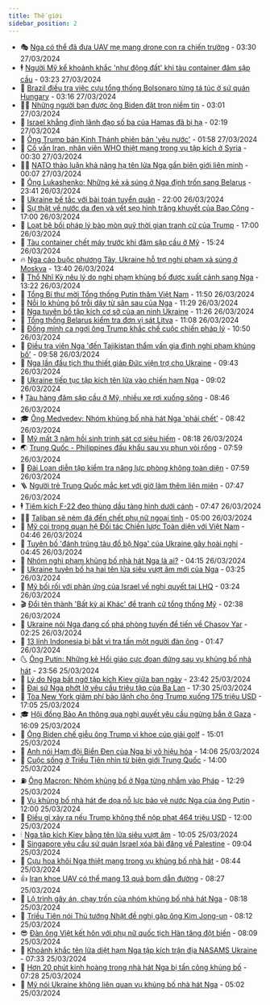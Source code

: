 ```yaml
---
title: Thế giới
sidebar_position: 2
---
```


<!-- vnexpress-the-gioi:START -->
- 🎭 [Nga có thể đã đưa UAV mẹ mang drone con ra chiến trường](https://vnexpress.net/nga-co-the-da-dua-uav-me-mang-drone-con-ra-chien-truong-4727078.html) - 03:30 27/03/2024
- 🕴 [Người Mỹ kể khoảnh khắc &#39;như động đất&#39; khi tàu container đâm sập cầu](https://vnexpress.net/nguoi-my-ke-khoanh-khac-nhu-dong-dat-khi-tau-container-dam-sap-cau-4727055.html) - 03:23 27/03/2024
- 🤭 [Brazil điều tra việc cựu tổng thống Bolsonaro từng tá túc ở sứ quán Hungary](https://vnexpress.net/brazil-dieu-tra-viec-cuu-tong-thong-bolsonaro-tung-ta-tuc-o-su-quan-hungary-4726561.html) - 03:16 27/03/2024
- 🧑‍💻 [Những người bạn được ông Biden đặt trọn niềm tin](https://vnexpress.net/nhung-nguoi-ban-duoc-ong-biden-dat-tron-niem-tin-4720259.html) - 03:01 27/03/2024
- 🦏 [Israel khẳng định lãnh đạo số ba của Hamas đã bị hạ](https://vnexpress.net/israel-khang-dinh-lanh-dao-so-ba-cua-hamas-da-bi-ha-4727084.html) - 02:19 27/03/2024
- 🦒 [Ông Trump bán Kinh Thánh phiên bản &#39;yêu nước&#39;](https://vnexpress.net/ong-trump-ban-kinh-thanh-phien-ban-yeu-nuoc-4727015.html) - 01:58 27/03/2024
- 🌈 [Cố vấn Iran, nhân viên WHO thiệt mạng trong vụ tập kích ở Syria](https://vnexpress.net/co-van-iran-nhan-vien-who-thiet-mang-trong-vu-tap-kich-o-syria-4727010.html) - 00:30 27/03/2024
- 🧑‍🏫 [NATO thảo luận khả năng hạ tên lửa Nga gần biên giới liên minh](https://vnexpress.net/nato-thao-luan-kha-nang-ha-ten-lua-nga-gan-bien-gioi-lien-minh-4727014.html) - 00:07 27/03/2024
- 🐲 [Ông Lukashenko: Những kẻ xả súng ở Nga định trốn sang Belarus](https://vnexpress.net/ong-lukashenko-nhung-ke-xa-sung-o-nga-dinh-tron-sang-belarus-4727012.html) - 23:41 26/03/2024
- 🦒 [Ukraine bế tắc với bài toán tuyển quân](https://vnexpress.net/ukraine-be-tac-voi-bai-toan-tuyen-quan-4726569.html) - 22:00 26/03/2024
- 🐻 [Sự thật về nước da đen và vết sẹo hình trăng khuyết của Bao Công](https://vnexpress.net/su-that-ve-nuoc-da-den-va-vet-seo-hinh-trang-khuyet-cua-bao-cong-4726683.html) - 17:00 26/03/2024
- 🚀 [Loạt bê bối pháp lý bào mòn quỹ thời gian tranh cử của Trump](https://vnexpress.net/loat-be-boi-phap-ly-bao-mon-quy-thoi-gian-tranh-cu-cua-trump-4726593.html) - 17:00 26/03/2024
- 🥰 [Tàu container chết máy trước khi đâm sập cầu ở Mỹ](https://vnexpress.net/tau-container-chet-may-truoc-khi-dam-sap-cau-o-my-4726985.html) - 15:24 26/03/2024
- 🔥 [Nga cáo buộc phương Tây, Ukraine hỗ trợ nghi phạm xả súng ở Moskva](https://vnexpress.net/nga-cao-buoc-phuong-tay-ukraine-ho-tro-nghi-pham-xa-sung-o-moskva-4726967.html) - 13:40 26/03/2024
- 🥳 [Thổ Nhĩ Kỳ nêu lý do nghi phạm khủng bố được xuất cảnh sang Nga](https://vnexpress.net/tho-nhi-ky-neu-ly-do-nghi-pham-khung-bo-duoc-xuat-canh-sang-nga-4726914.html) - 13:22 26/03/2024
- 💼 [Tổng Bí thư mời Tổng thống Putin thăm Việt Nam](https://vnexpress.net/tong-bi-thu-moi-tong-thong-putin-tham-viet-nam-4726949.html) - 11:50 26/03/2024
- 🤡 [Nỗi lo khủng bố trỗi dậy từ sân sau của Nga](https://vnexpress.net/noi-lo-khung-bo-troi-day-tu-san-sau-cua-nga-4726576.html) - 11:29 26/03/2024
- 🌁 [Nga tuyên bố tập kích cơ sở của an ninh Ukraine](https://vnexpress.net/nga-tuyen-bo-tap-kich-co-so-cua-an-ninh-ukraine-4726943.html) - 11:26 26/03/2024
- 🤩 [Tổng thống Belarus kiểm tra đơn vị sát Litva](https://vnexpress.net/tong-thong-belarus-kiem-tra-don-vi-sat-litva-4726872.html) - 11:08 26/03/2024
- 🎉 [Đồng minh ca ngợi ông Trump khắc chế cuộc chiến pháp lý](https://vnexpress.net/dong-minh-ca-ngoi-ong-trump-khac-che-cuoc-chien-phap-ly-4726855.html) - 10:50 26/03/2024
- 🎉 [Điều tra viên Nga &#39;đến Tajikistan thẩm vấn gia đình nghi phạm khủng bố&#39;](https://vnexpress.net/dieu-tra-vien-nga-den-tajikistan-tham-van-gia-dinh-nghi-pham-khung-bo-4726839.html) - 09:58 26/03/2024
- 🌁 [Nga lần đầu tịch thu thiết giáp Đức viện trợ cho Ukraine](https://vnexpress.net/nga-lan-dau-tich-thu-thiet-giap-duc-vien-tro-cho-ukraine-4726812.html) - 09:43 26/03/2024
- 🌊 [Ukraine tiếp tục tập kích tên lửa vào chiến hạm Nga](https://vnexpress.net/ukraine-tiep-tuc-tap-kich-ten-lua-vao-chien-ham-nga-4726847.html) - 09:02 26/03/2024
- 🕴 [Tàu hàng đâm sập cầu ở Mỹ, nhiều xe rơi xuống sông](https://vnexpress.net/tau-hang-dam-sap-cau-o-my-nhieu-xe-roi-xuong-song-4726802.html) - 08:46 26/03/2024
- 🎓 [Ông Medvedev: Nhóm khủng bố nhà hát Nga &#39;phải chết&#39;](https://vnexpress.net/ong-medvedev-nhom-khung-bo-nha-hat-nga-phai-chet-4726700.html) - 08:42 26/03/2024
- 🦩 [Mỹ mất 3 năm hồi sinh trinh sát cơ siêu hiếm](https://vnexpress.net/my-mat-3-nam-hoi-sinh-trinh-sat-co-sieu-hiem-4726786.html) - 08:18 26/03/2024
- 🌏 [Trung Quốc - Philippines đấu khẩu sau vụ phun vòi rồng](https://vnexpress.net/trung-quoc-philippines-dau-khau-sau-vu-phun-voi-rong-4726495.html) - 07:59 26/03/2024
- 🌋 [Đài Loan diễn tập kiểm tra năng lực phòng không toàn diện](https://vnexpress.net/dai-loan-dien-tap-kiem-tra-nang-luc-phong-khong-toan-dien-4726813.html) - 07:59 26/03/2024
- 🪜 [Người trẻ Trung Quốc mắc kẹt với giờ làm thêm liên miên](https://vnexpress.net/nguoi-tre-trung-quoc-mac-ket-voi-gio-lam-them-lien-mien-4726610.html) - 07:47 26/03/2024
- 🕴 [Tiêm kích F-22 đeo thùng dầu tàng hình dưới cánh](https://vnexpress.net/tiem-kich-f-22-deo-thung-dau-tang-hinh-duoi-canh-4726773.html) - 07:47 26/03/2024
- 🧑‍🏫 [Taliban sẽ ném đá đến chết phụ nữ ngoại tình](https://vnexpress.net/taliban-se-nem-da-den-chet-phu-nu-ngoai-tinh-4726579.html) - 05:00 26/03/2024
- 🌮 [Mỹ coi trọng quan hệ Đối tác Chiến lược Toàn diện với Việt Nam](https://vnexpress.net/my-coi-trong-quan-he-doi-tac-chien-luoc-toan-dien-voi-viet-nam-4726616.html) - 04:46 26/03/2024
- 🚦 [Tuyên bố &#39;đánh trúng tàu đổ bộ Nga&#39; của Ukraine gây hoài nghi](https://vnexpress.net/tuyen-bo-danh-trung-tau-do-bo-nga-cua-ukraine-gay-hoai-nghi-4726599.html) - 04:45 26/03/2024
- 💫 [Nhóm nghi phạm khủng bố nhà hát Nga là ai?](https://vnexpress.net/nhom-nghi-pham-khung-bo-nha-hat-nga-la-ai-4726478.html) - 04:15 26/03/2024
- 🤡 [Ukraine tuyên bố hạ hai tên lửa siêu vượt âm mới của Nga](https://vnexpress.net/ukraine-tuyen-bo-ha-hai-ten-lua-sieu-vuot-am-moi-cua-nga-4726603.html) - 03:25 26/03/2024
- 🦣 [Mỹ bối rối với phản ứng của Israel về nghị quyết tại LHQ](https://vnexpress.net/my-boi-roi-voi-phan-ung-cua-israel-ve-nghi-quyet-tai-lhq-4726591.html) - 03:24 26/03/2024
- 🎬 [Đổi tên thành &#39;Bất kỳ ai Khác&#39; để tranh cử tổng thống Mỹ](https://vnexpress.net/doi-ten-thanh-bat-ky-ai-khac-de-tranh-cu-tong-thong-my-4726608.html) - 02:38 26/03/2024
- 🎉 [Ukraine nói Nga đang cố phá phòng tuyến để tiến về Chasov Yar](https://vnexpress.net/ukraine-noi-nga-dang-co-pha-phong-tuyen-de-tien-ve-chasov-yar-4726594.html) - 02:25 26/03/2024
- 🎡 [13 lính Indonesia bị bắt vì tra tấn một người đàn ông](https://vnexpress.net/13-linh-indonesia-bi-bat-vi-tra-tan-mot-nguoi-dan-ong-4726522.html) - 01:47 26/03/2024
- 🌜 [Ông Putin: Những kẻ Hồi giáo cực đoan đứng sau vụ khủng bố nhà hát](https://vnexpress.net/ong-putin-nhung-ke-hoi-giao-cuc-doan-dung-sau-vu-khung-bo-nha-hat-4726555.html) - 23:56 25/03/2024
- 🎡 [Lý do Nga bất ngờ tập kích Kiev giữa ban ngày](https://vnexpress.net/ly-do-nga-bat-ngo-tap-kich-kiev-giua-ban-ngay-4726556.html) - 23:42 25/03/2024
- 🤗 [Đại sứ Nga phớt lờ yêu cầu triệu tập của Ba Lan](https://vnexpress.net/dai-su-nga-phot-lo-yeu-cau-trieu-tap-cua-ba-lan-4726544.html) - 17:30 25/03/2024
- 🦩 [Tòa New York giảm phí bảo lãnh cho ông Trump xuống 175 triệu USD](https://vnexpress.net/toa-new-york-giam-phi-bao-lanh-cho-ong-trump-xuong-175-trieu-usd-4726533.html) - 17:05 25/03/2024
- 🎓 [Hội đồng Bảo An thông qua nghị quyết yêu cầu ngừng bắn ở Gaza](https://vnexpress.net/hoi-dong-bao-an-thong-qua-nghi-quyet-yeu-cau-ngung-ban-o-gaza-4726527.html) - 16:09 25/03/2024
- 🌁 [Ông Biden chế giễu ông Trump vì khoe cúp giải golf](https://vnexpress.net/ong-biden-che-gieu-ong-trump-vi-khoe-cup-giai-golf-4726511.html) - 15:01 25/03/2024
- 🤩 [Anh nói Hạm đội Biển Đen của Nga bị vô hiệu hóa](https://vnexpress.net/anh-noi-ham-doi-bien-den-cua-nga-bi-vo-hieu-hoa-4726504.html) - 14:06 25/03/2024
- 👹 [Cuộc sống ở Triều Tiên nhìn từ biên giới Trung Quốc](https://vnexpress.net/cuoc-song-o-trieu-tien-nhin-tu-bien-gioi-trung-quoc-4726304.html) - 14:00 25/03/2024
- ⛽️ [Ông Macron: Nhóm khủng bố ở Nga từng nhắm vào Pháp](https://vnexpress.net/ong-macron-nhom-khung-bo-o-nga-tung-nham-vao-phap-4726498.html) - 12:29 25/03/2024
- 🚀 [Vụ khủng bố nhà hát đe dọa nỗ lực bảo vệ nước Nga của ông Putin](https://vnexpress.net/vu-khung-bo-nha-hat-de-doa-no-luc-bao-ve-nuoc-nga-cua-ong-putin-4726139.html) - 12:00 25/03/2024
- 🎡 [Điều gì xảy ra nếu Trump không thể nộp phạt 464 triệu USD](https://vnexpress.net/dieu-gi-xay-ra-neu-trump-khong-the-nop-phat-464-trieu-usd-4726134.html) - 12:00 25/03/2024
- 🕯 [Nga tập kích Kiev bằng tên lửa siêu vượt âm](https://vnexpress.net/nga-tap-kich-kiev-bang-ten-lua-sieu-vuot-am-4726431.html) - 10:05 25/03/2024
- 🐻 [Singapore yêu cầu sứ quán Israel xóa bài đăng về Palestine](https://vnexpress.net/singapore-yeu-cau-su-quan-israel-xoa-bai-dang-ve-palestine-4726396.html) - 09:04 25/03/2024
- 🚦 [Cựu hoa khôi Nga thiệt mạng trong vụ khủng bố nhà hát](https://vnexpress.net/cuu-hoa-khoi-nga-thiet-mang-trong-vu-khung-bo-nha-hat-4726345.html) - 08:44 25/03/2024
- 👍 [Iran khoe UAV có thể mang 13 quả bom dẫn đường](https://vnexpress.net/iran-khoe-uav-co-the-mang-13-qua-bom-dan-duong-4726384.html) - 08:27 25/03/2024
- 🚀 [Lộ trình gây án, chạy trốn của nhóm khủng bố nhà hát Nga](https://vnexpress.net/lo-trinh-gay-an-chay-tron-cua-nhom-khung-bo-nha-hat-nga-4726398.html) - 08:18 25/03/2024
- 🌮 [Triều Tiên nói Thủ tướng Nhật đề nghị gặp ông Kim Jong-un](https://vnexpress.net/trieu-tien-noi-thu-tuong-nhat-de-nghi-gap-ong-kim-jong-un-4726263.html) - 08:12 25/03/2024
- 😎 [Đàn ông Việt kết hôn với phụ nữ quốc tịch Hàn tăng đột biến](https://vnexpress.net/dan-ong-viet-ket-hon-voi-phu-nu-quoc-tich-han-tang-dot-bien-4726218.html) - 08:09 25/03/2024
- 🐲 [Khoảnh khắc tên lửa diệt hạm Nga tập kích trận địa NASAMS Ukraine](https://vnexpress.net/khoanh-khac-ten-lua-diet-ham-nga-tap-kich-tran-dia-nasams-ukraine-4726346.html) - 07:33 25/03/2024
- 💫 [Hơn 20 phút kinh hoàng trong nhà hát Nga bị tấn công khủng bố](https://vnexpress.net/hon-20-phut-kinh-hoang-trong-nha-hat-nga-bi-tan-cong-khung-bo-4726149.html) - 07:28 25/03/2024
- 👀 [Mỹ nói Ukraine không liên quan vụ khủng bố nhà hát Nga](https://vnexpress.net/my-noi-ukraine-khong-lien-quan-vu-khung-bo-nha-hat-nga-4726248.html) - 05:02 25/03/2024<!-- vnexpress-the-gioi:END -->